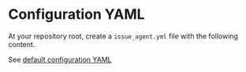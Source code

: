 # Configuration YAML

At your repository root, create a `issue_agent.yml` file with the following content.

See [default configuration YAML](../../../agent/config/default_config.yml)
